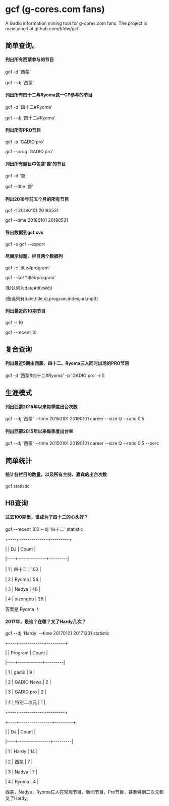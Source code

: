 # gcf (g-cores.com fans)
A Gadio information mining tool for g-cores.com fans.
The project is maintained at github.com/bfdw/gcf.

## 简单查询。

#### 列出所有西蒙参与的节目
gcf -d '西蒙'

gcf --dj '西蒙'


#### 列出所有四十二与Ryoma这一CP参与的节目
gcf -d '四十二#Ryoma'

gcf --dj '四十二#Ryoma'

#### 列出所有PRO节目
gcf -p 'GADIO pro'

gcf --prog 'GADIO pro'

#### 列出所有题目中包含'兽'的节目
gcf -tt '兽'

gcf --title '兽'

#### 列出2018年前五个月的所有节目
gcf -t 20180101 20180531

gcf --time 20180101 20180531

#### 导出数据到gcf.cvs
gcf -e
gcf --export

#### 尽展示标题、栏目两个数据列 
gcf -c 'title#program'

gcf --col 'title#program'

(默认列为date#title#dj)

(备选列有date,title,dj,program,index,url,mp3)

#### 列出最近的10期节目
gcf -r 10

gcf --recent 10

## 复合查询

#### 列出最近5期由西蒙、四十二、Ryoma三人同时出场的PRO节目
gcf -d '西蒙#四十二#Ryoma' -p 'GADIO pro' -r 5

## 生涯模式

#### 列出西蒙2015年以来每季度出台次数
gcf --dj '西蒙' --time 20150101 20190101 career --size Q --ratio 0.5

#### 列出西蒙2015年以来每季度出台率
gcf --dj '西蒙' --time 20150101 20190101 career --size Q --ratio 0.5 --perc

## 简单统计

#### 统计各栏目的数量，以及所有主持、嘉宾的出台次数
gcf statistic

## HB查询

#### 过去100期里，谁成为了四十二的心头好？
gcf --recent 100 --dj '四十二' statistic

+----+--------------+---------+

|    | DJ           |   Count |

|----+--------------+---------|

|  1 | 四十二        |     100 |

|  2 | Ryoma        |      54 |

|  3 | Nadya        |      48 |

|  4 | xizongbu     |      36 |

答案是 Ryoma ！

#### 2017年，是谁？在哪？叉了Hardy几次？
gcf --dj 'Hardy' --time 20170101 20171231 statistic

+----+------------+---------+

|    | Program    |   Count |

|----+------------+---------|

|  1 | gadio      |       9 |

|  2 | GADIO News |       2 |

|  3 | GADIO pro  |       2 |

|  4 | 特别二次元  |       1 |

+----+------------+---------+

+----+----------------+---------+

|    | DJ             |   Count |

|----+----------------+---------|

|  1 | Hardy          |      14 |

|  2 | 西蒙            |       7 |

|  3 | Nadya          |       7 |

|  4 | Ryoma          |       4 |

西蒙，Nadya，Ryoma仨人在常规节目，新闻节目，Pro节目，甚至特别二次元都叉了Hardy。
